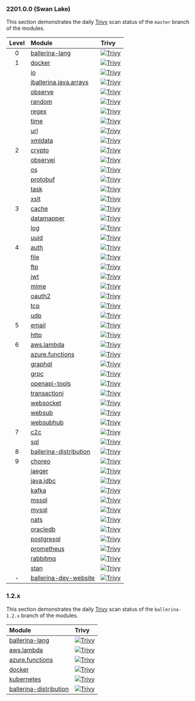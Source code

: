 ### 2201.0.0 (Swan Lake)

This section demonstrates the daily [Trivy](https://aquasecurity.github.io/trivy) scan status of the `master` branch of the modules.

| Level | Module                                                                                                  | Trivy                                                                                                                                                                                                                                                |
|:-----:|:--------------------------------------------------------------------------------------------------------|:-----------------------------------------------------------------------------------------------------------------------------------------------------------------------------------------------------------------------------------------------------|
|   0   | [ballerina-lang](https://github.com/ballerina-platform/ballerina-lang)                                  | [![Trivy](https://github.com/ballerina-platform/ballerina-lang/actions/workflows/trivy-scan.yml/badge.svg)](https://github.com/ballerina-platform/ballerina-lang/actions/workflows/trivy-scan.yml)                                                   |
|   1   | [docker](https://github.com/ballerina-platform/module-ballerina-docker)                                 | [![Trivy](https://github.com/ballerina-platform/module-ballerina-docker/actions/workflows/trivy-scan.yml/badge.svg)](https://github.com/ballerina-platform/module-ballerina-docker/actions/workflows/trivy-scan.yml)                                 |
|       | [io](https://github.com/ballerina-platform/module-ballerina-io)                                         | [![Trivy](https://github.com/ballerina-platform/module-ballerina-io/actions/workflows/trivy-scan.yml/badge.svg)](https://github.com/ballerina-platform/module-ballerina-io/actions/workflows/trivy-scan.yml)                                         |
|       | [jballerina.java.arrays](https://github.com/ballerina-platform/module-ballerina-jballerina.java.arrays) | [![Trivy](https://github.com/ballerina-platform/module-ballerina-jballerina.java.arrays/actions/workflows/trivy-scan.yml/badge.svg)](https://github.com/ballerina-platform/module-ballerina-jballerina.java.arrays/actions/workflows/trivy-scan.yml) | 
|       | [observe](https://github.com/ballerina-platform/module-ballerina-observe)                               | [![Trivy](https://github.com/ballerina-platform/module-ballerina-observe/actions/workflows/trivy-scan.yml/badge.svg)](https://github.com/ballerina-platform/module-ballerina-observe/actions/workflows/trivy-scan.yml)                               |
|       | [random](https://github.com/ballerina-platform/module-ballerina-random)                                 | [![Trivy](https://github.com/ballerina-platform/module-ballerina-random/actions/workflows/trivy-scan.yml/badge.svg)](https://github.com/ballerina-platform/module-ballerina-random/actions/workflows/trivy-scan.yml)                                 |
|       | [regex](https://github.com/ballerina-platform/module-ballerina-regex)                                   | [![Trivy](https://github.com/ballerina-platform/module-ballerina-regex/actions/workflows/trivy-scan.yml/badge.svg)](https://github.com/ballerina-platform/module-ballerina-regex/actions/workflows/trivy-scan.yml)                                   |
|       | [time](https://github.com/ballerina-platform/module-ballerina-time)                                     | [![Trivy](https://github.com/ballerina-platform/module-ballerina-time/actions/workflows/trivy-scan.yml/badge.svg)](https://github.com/ballerina-platform/module-ballerina-time/actions/workflows/trivy-scan.yml)                                     |
|       | [url](https://github.com/ballerina-platform/module-ballerina-url)                                       | [![Trivy](https://github.com/ballerina-platform/module-ballerina-url/actions/workflows/trivy-scan.yml/badge.svg)](https://github.com/ballerina-platform/module-ballerina-url/actions/workflows/trivy-scan.yml)                                       |
|       | [xmldata](https://github.com/ballerina-platform/module-ballerina-xmldata)                               | [![Trivy](https://github.com/ballerina-platform/module-ballerina-xmldata/actions/workflows/trivy-scan.yml/badge.svg)](https://github.com/ballerina-platform/module-ballerina-xmldata/actions/workflows/trivy-scan.yml)                               |
|   2   | [crypto](https://github.com/ballerina-platform/module-ballerina-crypto)                                 | [![Trivy](https://github.com/ballerina-platform/module-ballerina-crypto/actions/workflows/trivy-scan.yml/badge.svg)](https://github.com/ballerina-platform/module-ballerina-crypto/actions/workflows/trivy-scan.yml)                                 |
|       | [observei](https://github.com/ballerina-platform/module-ballerinai-observe)                             | [![Trivy](https://github.com/ballerina-platform/module-ballerinai-observe/actions/workflows/trivy-scan.yml/badge.svg)](https://github.com/ballerina-platform/module-ballerinai-observe/actions/workflows/trivy-scan.yml)                             |
|       | [os](https://github.com/ballerina-platform/module-ballerina-os)                                         | [![Trivy](https://github.com/ballerina-platform/module-ballerina-os/actions/workflows/trivy-scan.yml/badge.svg)](https://github.com/ballerina-platform/module-ballerina-os/actions/workflows/trivy-scan.yml)                                         |
|       | [protobuf](https://github.com/ballerina-platform/module-ballerina-protobuf)                             | [![Trivy](https://github.com/ballerina-platform/module-ballerina-protobuf/actions/workflows/trivy-scan.yml/badge.svg)](https://github.com/ballerina-platform/module-ballerina-protobuf/actions/workflows/trivy-scan.yml)                             |
|       | [task](https://github.com/ballerina-platform/module-ballerina-task)                                     | [![Trivy](https://github.com/ballerina-platform/module-ballerina-task/actions/workflows/trivy-scan.yml/badge.svg)](https://github.com/ballerina-platform/module-ballerina-task/actions/workflows/trivy-scan.yml)                                     |
|       | [xslt](https://github.com/ballerina-platform/module-ballerina-xslt)                                     | [![Trivy](https://github.com/ballerina-platform/module-ballerina-xslt/actions/workflows/trivy-scan.yml/badge.svg)](https://github.com/ballerina-platform/module-ballerina-xslt/actions/workflows/trivy-scan.yml)                                     |
|   3   | [cache](https://github.com/ballerina-platform/module-ballerina-cache)                                   | [![Trivy](https://github.com/ballerina-platform/module-ballerina-cache/actions/workflows/trivy-scan.yml/badge.svg)](https://github.com/ballerina-platform/module-ballerina-cache/actions/workflows/trivy-scan.yml)                                   |
|       | [datamapper](https://github.com/ballerina-platform/module-ballerinax-datamapper)                        | [![Trivy](https://github.com/ballerina-platform/module-ballerinax-datamapper/actions/workflows/trivy-scan.yml/badge.svg)](https://github.com/ballerina-platform/module-ballerinax-datamapper/actions/workflows/trivy-scan.yml)                       |
|       | [log](https://github.com/ballerina-platform/module-ballerina-log)                                       | [![Trivy](https://github.com/ballerina-platform/module-ballerina-log/actions/workflows/trivy-scan.yml/badge.svg)](https://github.com/ballerina-platform/module-ballerina-log/actions/workflows/trivy-scan.yml)                                       |
|       | [uuid](https://github.com/ballerina-platform/module-ballerina-uuid)                                     | [![Trivy](https://github.com/ballerina-platform/module-ballerina-uuid/actions/workflows/trivy-scan.yml/badge.svg)](https://github.com/ballerina-platform/module-ballerina-uuid/actions/workflows/trivy-scan.yml)                                     |
|   4   | [auth](https://github.com/ballerina-platform/module-ballerina-auth)                                     | [![Trivy](https://github.com/ballerina-platform/module-ballerina-auth/actions/workflows/trivy-scan.yml/badge.svg)](https://github.com/ballerina-platform/module-ballerina-auth/actions/workflows/trivy-scan.yml)                                     |
|       | [file](https://github.com/ballerina-platform/module-ballerina-file)                                     | [![Trivy](https://github.com/ballerina-platform/module-ballerina-file/actions/workflows/trivy-scan.yml/badge.svg)](https://github.com/ballerina-platform/module-ballerina-file/actions/workflows/trivy-scan.yml)                                     |
|       | [ftp](https://github.com/ballerina-platform/module-ballerina-ftp)                                       | [![Trivy](https://github.com/ballerina-platform/module-ballerina-ftp/actions/workflows/trivy-scan.yml/badge.svg)](https://github.com/ballerina-platform/module-ballerina-ftp/actions/workflows/trivy-scan.yml)                                       |
|       | [jwt](https://github.com/ballerina-platform/module-ballerina-jwt)                                       | [![Trivy](https://github.com/ballerina-platform/module-ballerina-jwt/actions/workflows/trivy-scan.yml/badge.svg)](https://github.com/ballerina-platform/module-ballerina-jwt/actions/workflows/trivy-scan.yml)                                       |
|       | [mime](https://github.com/ballerina-platform/module-ballerina-mime)                                     | [![Trivy](https://github.com/ballerina-platform/module-ballerina-mime/actions/workflows/trivy-scan.yml/badge.svg)](https://github.com/ballerina-platform/module-ballerina-mime/actions/workflows/trivy-scan.yml)                                     |
|       | [oauth2](https://github.com/ballerina-platform/module-ballerina-oauth2)                                 | [![Trivy](https://github.com/ballerina-platform/module-ballerina-oauth2/actions/workflows/trivy-scan.yml/badge.svg)](https://github.com/ballerina-platform/module-ballerina-oauth2/actions/workflows/trivy-scan.yml)                                 |
|       | [tcp](https://github.com/ballerina-platform/module-ballerina-tcp)                                       | [![Trivy](https://github.com/ballerina-platform/module-ballerina-tcp/actions/workflows/trivy-scan.yml/badge.svg)](https://github.com/ballerina-platform/module-ballerina-tcp/actions/workflows/trivy-scan.yml)                                       |
|       | [udp](https://github.com/ballerina-platform/module-ballerina-udp)                                       | [![Trivy](https://github.com/ballerina-platform/module-ballerina-udp/actions/workflows/trivy-scan.yml/badge.svg)](https://github.com/ballerina-platform/module-ballerina-udp/actions/workflows/trivy-scan.yml)                                       |
|   5   | [email](https://github.com/ballerina-platform/module-ballerina-email)                                   | [![Trivy](https://github.com/ballerina-platform/module-ballerina-email/actions/workflows/trivy-scan.yml/badge.svg)](https://github.com/ballerina-platform/module-ballerina-email/actions/workflows/trivy-scan.yml)                                   |
|       | [http](https://github.com/ballerina-platform/module-ballerina-http)                                     | [![Trivy](https://github.com/ballerina-platform/module-ballerina-http/actions/workflows/trivy-scan.yml/badge.svg)](https://github.com/ballerina-platform/module-ballerina-http/actions/workflows/trivy-scan.yml)                                     |
|   6   | [aws.lambda](https://github.com/ballerina-platform/module-ballerinax-aws.lambda)                        | [![Trivy](https://github.com/ballerina-platform/module-ballerinax-aws.lambda/actions/workflows/trivy-scan.yml/badge.svg)](https://github.com/ballerina-platform/module-ballerinax-aws.lambda/actions/workflows/trivy-scan.yml)                       |
|       | [azure.functions](https://github.com/ballerina-platform/module-ballerinax-azure.functions)              | [![Trivy](https://github.com/ballerina-platform/module-ballerinax-azure.functions/actions/workflows/trivy-scan.yml/badge.svg)](https://github.com/ballerina-platform/module-ballerinax-azure.functions/actions/workflows/trivy-scan.yml)             |
|       | [graphql](https://github.com/ballerina-platform/module-ballerina-graphql)                               | [![Trivy](https://github.com/ballerina-platform/module-ballerina-graphql/actions/workflows/trivy-scan.yml/badge.svg)](https://github.com/ballerina-platform/module-ballerina-graphql/actions/workflows/trivy-scan.yml)                               |
|       | [grpc](https://github.com/ballerina-platform/module-ballerina-grpc)                                     | [![Trivy](https://github.com/ballerina-platform/module-ballerina-grpc/actions/workflows/trivy-scan.yml/badge.svg)](https://github.com/ballerina-platform/module-ballerina-grpc/actions/workflows/trivy-scan.yml)                                     |
|       | [openapi-tools](https://github.com/ballerina-platform/openapi-tools)                                    | [![Trivy](https://github.com/ballerina-platform/openapi-tools/actions/workflows/trivy-scan.yml/badge.svg)](https://github.com/ballerina-platform/openapi-tools/actions/workflows/trivy-scan.yml)                                                     |
|       | [transactioni](https://github.com/ballerina-platform/module-ballerinai-transaction)                     | [![Trivy](https://github.com/ballerina-platform/module-ballerinai-transaction/actions/workflows/trivy-scan.yml/badge.svg)](https://github.com/ballerina-platform/module-ballerinai-transaction/actions/workflows/trivy-scan.yml)                     |
|       | [websocket](https://github.com/ballerina-platform/module-ballerina-websocket)                           | [![Trivy](https://github.com/ballerina-platform/module-ballerina-websocket/actions/workflows/trivy-scan.yml/badge.svg)](https://github.com/ballerina-platform/module-ballerina-websocket/actions/workflows/trivy-scan.yml)                           |
|       | [websub](https://github.com/ballerina-platform/module-ballerina-websub)                                 | [![Trivy](https://github.com/ballerina-platform/module-ballerina-websub/actions/workflows/trivy-scan.yml/badge.svg)](https://github.com/ballerina-platform/module-ballerina-websub/actions/workflows/trivy-scan.yml)                                 |
|       | [websubhub](https://github.com/ballerina-platform/module-ballerina-websubhub)                           | [![Trivy](https://github.com/ballerina-platform/module-ballerina-websubhub/actions/workflows/trivy-scan.yml/badge.svg)](https://github.com/ballerina-platform/module-ballerina-websubhub/actions/workflows/trivy-scan.yml)                           |
|   7   | [c2c](https://github.com/ballerina-platform/module-ballerina-c2c)                                       | [![Trivy](https://github.com/ballerina-platform/module-ballerina-c2c/actions/workflows/trivy-scan.yml/badge.svg)](https://github.com/ballerina-platform/module-ballerina-c2c/actions/workflows/trivy-scan.yml)                                       |
|       | [sql](https://github.com/ballerina-platform/module-ballerina-sql)                                       | [![Trivy](https://github.com/ballerina-platform/module-ballerina-sql/actions/workflows/trivy-scan.yml/badge.svg)](https://github.com/ballerina-platform/module-ballerina-sql/actions/workflows/trivy-scan.yml)                                       |
|   8   | [ballerina-distribution](https://github.com/ballerina-platform/ballerina-distribution)                  | [![Trivy](https://github.com/ballerina-platform/ballerina-distribution/actions/workflows/trivy-scan.yml/badge.svg)](https://github.com/ballerina-platform/ballerina-distribution/actions/workflows/trivy-scan.yml)                                   |
|   9   | [choreo](https://github.com/ballerina-platform/module-ballerinax-choreo)                                | [![Trivy](https://github.com/ballerina-platform/module-ballerinax-choreo/actions/workflows/trivy-scan.yml/badge.svg)](https://github.com/ballerina-platform/module-ballerinax-choreo/actions/workflows/trivy-scan.yml)                               |
|       | [jaeger](https://github.com/ballerina-platform/module-ballerinax-jaeger)                                | [![Trivy](https://github.com/ballerina-platform/module-ballerinax-jaeger/actions/workflows/trivy-scan.yml/badge.svg)](https://github.com/ballerina-platform/module-ballerinax-jaeger/actions/workflows/trivy-scan.yml)                               |
|       | [java.jdbc](https://github.com/ballerina-platform/module-ballerinax-java.jdbc)                          | [![Trivy](https://github.com/ballerina-platform/module-ballerinax-java.jdbc/actions/workflows/trivy-scan.yml/badge.svg)](https://github.com/ballerina-platform/module-ballerinax-java.jdbc/actions/workflows/trivy-scan.yml)                         |
|       | [kafka](https://github.com/ballerina-platform/module-ballerinax-kafka)                                  | [![Trivy](https://github.com/ballerina-platform/module-ballerinax-kafka/actions/workflows/trivy-scan.yml/badge.svg)](https://github.com/ballerina-platform/module-ballerinax-kafka/actions/workflows/trivy-scan.yml)                                 |
|       | [mssql](https://github.com/ballerina-platform/module-ballerinax-mssql)                                  | [![Trivy](https://github.com/ballerina-platform/module-ballerinax-mssql/actions/workflows/trivy-scan.yml/badge.svg)](https://github.com/ballerina-platform/module-ballerinax-mssql/actions/workflows/trivy-scan.yml)                                 |
|       | [mysql](https://github.com/ballerina-platform/module-ballerinax-mysql)                                  | [![Trivy](https://github.com/ballerina-platform/module-ballerinax-mysql/actions/workflows/trivy-scan.yml/badge.svg)](https://github.com/ballerina-platform/module-ballerinax-mysql/actions/workflows/trivy-scan.yml)                                 |
|       | [nats](https://github.com/ballerina-platform/module-ballerinax-nats)                                    | [![Trivy](https://github.com/ballerina-platform/module-ballerinax-nats/actions/workflows/trivy-scan.yml/badge.svg)](https://github.com/ballerina-platform/module-ballerinax-nats/actions/workflows/trivy-scan.yml)                                   |
|       | [oracledb](https://github.com/ballerina-platform/module-ballerinax-oracledb)                            | [![Trivy](https://github.com/ballerina-platform/module-ballerinax-oracledb/actions/workflows/trivy-scan.yml/badge.svg)](https://github.com/ballerina-platform/module-ballerinax-oracledb/actions/workflows/trivy-scan.yml)                           |
|       | [postgresql](https://github.com/ballerina-platform/module-ballerinax-postgresql)                        | [![Trivy](https://github.com/ballerina-platform/module-ballerinax-postgresql/actions/workflows/trivy-scan.yml/badge.svg)](https://github.com/ballerina-platform/module-ballerinax-postgresql/actions/workflows/trivy-scan.yml)                       |
|       | [prometheus](https://github.com/ballerina-platform/module-ballerinax-prometheus)                        | [![Trivy](https://github.com/ballerina-platform/module-ballerinax-prometheus/actions/workflows/trivy-scan.yml/badge.svg)](https://github.com/ballerina-platform/module-ballerinax-prometheus/actions/workflows/trivy-scan.yml)                       |
|       | [rabbitmq](https://github.com/ballerina-platform/module-ballerinax-rabbitmq)                            | [![Trivy](https://github.com/ballerina-platform/module-ballerinax-rabbitmq/actions/workflows/trivy-scan.yml/badge.svg)](https://github.com/ballerina-platform/module-ballerinax-rabbitmq/actions/workflows/trivy-scan.yml)                           |
|       | [stan](https://github.com/ballerina-platform/module-ballerinax-stan)                                    | [![Trivy](https://github.com/ballerina-platform/module-ballerinax-stan/actions/workflows/trivy-scan.yml/badge.svg)](https://github.com/ballerina-platform/module-ballerinax-stan/actions/workflows/trivy-scan.yml)                                   |
|   -   | [ballerina-dev-website](https://github.com/ballerina-platform/ballerina-dev-website)                    | [![Trivy](https://github.com/ballerina-platform/ballerina-dev-website/actions/workflows/trivy-scan.yml/badge.svg)](https://github.com/ballerina-platform/ballerina-dev-website/actions/workflows/trivy-scan.yml)                                     |

### 1.2.x

This section demonstrates the daily [Trivy](https://aquasecurity.github.io/trivy) scan status of the `ballerina-1.2.x` branch of the modules.

| Module                                                                                                          | Trivy                                                                                                                                                                                                                                                           |
|:----------------------------------------------------------------------------------------------------------------|:----------------------------------------------------------------------------------------------------------------------------------------------------------------------------------------------------------------------------------------------------------------|
| [ballerina-lang](https://github.com/ballerina-platform/ballerina-lang/tree/ballerina-1.2.x)                     | [![Trivy](https://github.com/ballerina-platform/ballerina-lang/actions/workflows/trivy-scan.yml/badge.svg)](https://github.com/ballerina-platform/ballerina-lang/actions/workflows/trivy-scan.yml)                                                              |
| [aws.lambda](https://github.com/ballerina-platform/module-ballerinax-aws.lambda/tree/ballerina-1.2.x)           | [![Trivy](https://github.com/ballerina-platform/module-ballerinax-aws.lambda/actions/workflows/trivy-scan.yml/badge.svg?branch=ballerina-1.2.x)](https://github.com/ballerina-platform/module-ballerinax-aws.lambda/actions/workflows/trivy-scan.yml)           |
| [azure.functions](https://github.com/ballerina-platform/module-ballerinax-azure.functions/tree/ballerina-1.2.x) | [![Trivy](https://github.com/ballerina-platform/module-ballerinax-azure.functions/actions/workflows/trivy-scan.yml/badge.svg?branch=ballerina-1.2.x)](https://github.com/ballerina-platform/module-ballerinax-azure.functions/actions/workflows/trivy-scan.yml) |
| [docker](https://github.com/ballerina-platform/module-ballerina-docker/tree/ballerina-1.2.x)                    | [![Trivy](https://github.com/ballerina-platform/module-ballerina-docker/actions/workflows/trivy-scan.yml/badge.svg?branch=ballerina-1.2.x)](https://github.com/ballerina-platform/module-ballerina-docker/actions/workflows/trivy-scan.yml)                     |
| [kubernetes](https://github.com/ballerina-platform/module-ballerina-kubernetes/tree/ballerina-1.2.x)            | [![Trivy](https://github.com/ballerina-platform/module-ballerina-kubernetes/actions/workflows/trivy-scan.yml/badge.svg?branch=ballerina-1.2.x)](https://github.com/ballerina-platform/module-ballerina-kubernetes/actions/workflows/trivy-scan.yml)             |
| [ballerina-distribution](https://github.com/ballerina-platform/ballerina-distribution/tree/ballerina-1.2.x)     | [![Trivy](https://github.com/ballerina-platform/ballerina-distribution/actions/workflows/trivy-scan.yml/badge.svg?branch=ballerina-1.2.x)](https://github.com/ballerina-platform/ballerina-distribution/actions/workflows/trivy-scan.yml)                       |

